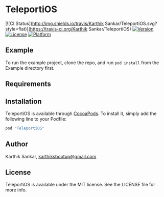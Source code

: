 # TeleportiOS

[![CI Status](http://img.shields.io/travis/Karthik Sankar/TeleportiOS.svg?style=flat)](https://travis-ci.org/Karthik Sankar/TeleportiOS)
[![Version](https://img.shields.io/cocoapods/v/TeleportiOS.svg?style=flat)](http://cocoapods.org/pods/TeleportiOS)
[![License](https://img.shields.io/cocoapods/l/TeleportiOS.svg?style=flat)](http://cocoapods.org/pods/TeleportiOS)
[![Platform](https://img.shields.io/cocoapods/p/TeleportiOS.svg?style=flat)](http://cocoapods.org/pods/TeleportiOS)

## Example

To run the example project, clone the repo, and run `pod install` from the Example directory first.

## Requirements

## Installation

TeleportiOS is available through [CocoaPods](http://cocoapods.org). To install
it, simply add the following line to your Podfile:

```ruby
pod "TeleportiOS"
```

## Author

Karthik Sankar, karthiksbootup@gmail.com

## License

TeleportiOS is available under the MIT license. See the LICENSE file for more info.
